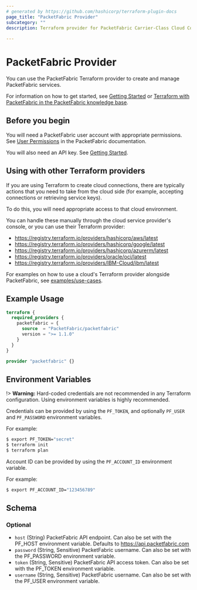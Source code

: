 ```yaml
---
# generated by https://github.com/hashicorp/terraform-plugin-docs
page_title: "PacketFabric Provider"
subcategory: ""
description: Terraform provider for PacketFabric Carrier-Class Cloud Connectivity (https://packetfabric.com/)
  
---
```


# PacketFabric Provider

You can use the PacketFabric Terraform provider to create and manage PacketFabric services. 

For information on how to get started, see [Getting Started](guides/getting_started) or [Terraform with PacketFabric in the PacketFabric knowledge base](https://docs.packetfabric.com/api/terraform/).

## Before you begin

You will need a PacketFabric user account with appropriate permissions. See [User Permissions](https://docs.packetfabric.com/admin/user/permissions/) in the PacketFabric documentation.

You will also need an API key. See [Getting Started](guides/getting_started). 

## Using with other Terraform providers

If you are using Terraform to create cloud connections, there are typically actions that you need to take from the cloud side (for example, accepting connections or retrieving service keys). 

To do this, you will need appropriate access to that cloud environment. 

You can handle these manually through the cloud service provider's console, or you can use their Terraform provider:

* https://registry.terraform.io/providers/hashicorp/aws/latest
* https://registry.terraform.io/providers/hashicorp/google/latest
* https://registry.terraform.io/providers/hashicorp/azurerm/latest
* https://registry.terraform.io/providers/oracle/oci/latest
* https://registry.terraform.io/providers/IBM-Cloud/ibm/latest


For examples on how to use a cloud's Terraform provider alongside PacketFabric, see [examples/use-cases](https://github.com/PacketFabric/terraform-provider-packetfabric/tree/main/examples/use-cases).

## Example Usage

```terraform
terraform {
  required_providers {
    packetfabric = {
      source  = "PacketFabric/packetfabric"
      version = ">= 1.1.0"
    }
  }
}

provider "packetfabric" {}
```


## Environment Variables

!> **Warning:** Hard-coded credentials are not recommended in any Terraform configuration. Using environment variables is highly recommended.

Credentials can be provided by using the `PF_TOKEN`, and optionally `PF_USER` and `PF_PASSWORD` environment variables.

For example:

```sh
$ export PF_TOKEN="secret"
$ terraform init
$ terraform plan
```

Account ID can be provided by using the `PF_ACCOUNT_ID` environment variable.

For example:

```sh
$ export PF_ACCOUNT_ID="123456789"
```

<!-- schema generated by tfplugindocs -->
## Schema

### Optional

- `host` (String) PacketFabric API endpoint. Can also be set with the PF_HOST environment variable. Defaults to https://api.packetfabric.com
- `password` (String, Sensitive) PacketFabric username. Can also be set with the PF_PASSWORD environment variable.
- `token` (String, Sensitive) PacketFabric API access token. Can also be set with the PF_TOKEN environment variable.
- `username` (String, Sensitive) PacketFabric username. Can also be set with the PF_USER environment variable.









